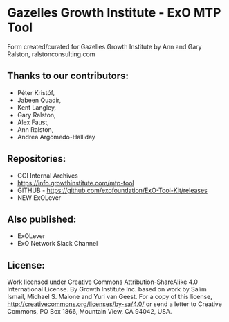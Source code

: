 # Gazelles Growth Institute - ExO MTP Tool
Form created/curated for Gazelles Growth Institute by Ann and Gary Ralston, ralstonconsulting.com 

## Thanks to our contributors: 
- Péter Kristóf, 
- Jabeen Quadir, 
- Kent Langley, 
- Gary Ralston, 
- Alex Faust, 
- Ann Ralston, 
- Andrea Argomedo-Halliday

## Repositories:
- GGI Internal Archives
- https://info.growthinstitute.com/mtp-tool
- GITHUB - https://github.com/exofoundation/ExO-Tool-Kit/releases
- NEW ExOLever

## Also published:
- ExOLever
- ExO Network Slack Channel

## License:
Work licensed under Creative Commons Attribution-ShareAlike 4.0 International License. By Growth Institute Inc. based on work by Salim Ismail, Michael S. Malone and Yuri van Geest. For a copy of this license, http://creativecommons.org/licenses/by-sa/4.0/ or send a letter to Creative Commons, PO Box 1866, Mountain View, CA 94042, USA.